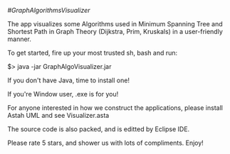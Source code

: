_#GraphAlgorithmsVisualizer_ 

The app visualizes some Algorithms used in Minimum Spanning Tree and Shortest Path in Graph Theory (Dijkstra, Prim, Kruskals) in a user-friendly manner.

To get started, fire up your most trusted sh, bash and run:

$> java -jar GraphAlgoVisualizer.jar

If you don't have Java, time to install one!

If you're Window user, .exe is for you!

For anyone interested in how we construct the applications, please install
Astah UML and see Visualizer.asta

The source code is also packed, and is editted by Eclipse IDE.

Please rate 5 stars, and shower us with lots of compliments.
Enjoy! 
